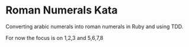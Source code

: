 # Roman Numerals Kata
Converting arabic numerals into roman numerals in Ruby and using TDD.

For now the focus is on 1,2,3 and 5,6,7,8
